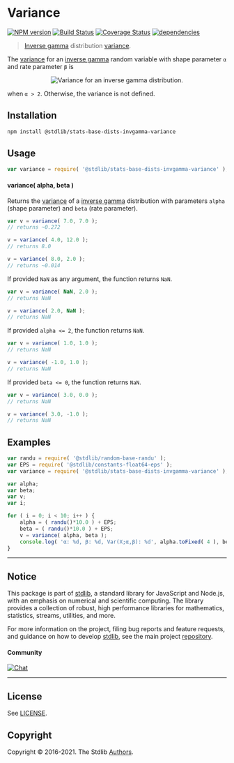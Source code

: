 <!--

@license Apache-2.0

Copyright (c) 2018 The Stdlib Authors.

Licensed under the Apache License, Version 2.0 (the "License");
you may not use this file except in compliance with the License.
You may obtain a copy of the License at

   http://www.apache.org/licenses/LICENSE-2.0

Unless required by applicable law or agreed to in writing, software
distributed under the License is distributed on an "AS IS" BASIS,
WITHOUT WARRANTIES OR CONDITIONS OF ANY KIND, either express or implied.
See the License for the specific language governing permissions and
limitations under the License.

-->

# Variance

[![NPM version][npm-image]][npm-url] [![Build Status][test-image]][test-url] [![Coverage Status][coverage-image]][coverage-url] [![dependencies][dependencies-image]][dependencies-url]

> [Inverse gamma][invgamma-distribution] distribution [variance][variance].

<!-- Section to include introductory text. Make sure to keep an empty line after the intro `section` element and another before the `/section` close. -->

<section class="intro">

The [variance][variance] for an [inverse gamma][invgamma-distribution] random variable with shape parameter `α` and rate parameter `β` is

<!-- <equation class="equation" label="eq:invgamma_variance" align="center" raw="\operatorname{Var}\left( X \right) = \frac{\beta^{2}}{(\alpha-1)^{2}(\alpha-2)}" alt="Variance for an inverse gamma distribution."> -->

<div class="equation" align="center" data-raw-text="\operatorname{Var}\left( X \right) = \frac{\beta^{2}}{(\alpha-1)^{2}(\alpha-2)}" data-equation="eq:invgamma_variance">
    <img src="https://cdn.jsdelivr.net/gh/stdlib-js/stdlib@51534079fef45e990850102147e8945fb023d1d0/lib/node_modules/@stdlib/stats/base/dists/invgamma/variance/docs/img/equation_invgamma_variance.svg" alt="Variance for an inverse gamma distribution.">
    <br>
</div>

<!-- </equation> -->

when `α > 2`. Otherwise, the variance is not defined.

</section>

<!-- /.intro -->

<!-- Package usage documentation. -->

<section class="installation">

## Installation

```bash
npm install @stdlib/stats-base-dists-invgamma-variance
```

</section>

<section class="usage">

## Usage

```javascript
var variance = require( '@stdlib/stats-base-dists-invgamma-variance' );
```

#### variance( alpha, beta )

Returns the [variance][variance] of a [inverse gamma][invgamma-distribution] distribution with parameters `alpha` (shape parameter) and `beta` (rate parameter).

```javascript
var v = variance( 7.0, 7.0 );
// returns ~0.272

v = variance( 4.0, 12.0 );
// returns 8.0

v = variance( 8.0, 2.0 );
// returns ~0.014
```

If provided `NaN` as any argument, the function returns `NaN`.

```javascript
var v = variance( NaN, 2.0 );
// returns NaN

v = variance( 2.0, NaN );
// returns NaN
```

If provided `alpha <= 2`, the function returns `NaN`.

```javascript
var v = variance( 1.0, 1.0 );
// returns NaN

v = variance( -1.0, 1.0 );
// returns NaN
```

If provided `beta <= 0`, the function returns `NaN`.

```javascript
var v = variance( 3.0, 0.0 );
// returns NaN

v = variance( 3.0, -1.0 );
// returns NaN
```

</section>

<!-- /.usage -->

<!-- Package usage notes. Make sure to keep an empty line after the `section` element and another before the `/section` close. -->

<section class="notes">

</section>

<!-- /.notes -->

<!-- Package usage examples. -->

<section class="examples">

## Examples

<!-- eslint no-undef: "error" -->

```javascript
var randu = require( '@stdlib/random-base-randu' );
var EPS = require( '@stdlib/constants-float64-eps' );
var variance = require( '@stdlib/stats-base-dists-invgamma-variance' );

var alpha;
var beta;
var v;
var i;

for ( i = 0; i < 10; i++ ) {
    alpha = ( randu()*10.0 ) + EPS;
    beta = ( randu()*10.0 ) + EPS;
    v = variance( alpha, beta );
    console.log( 'α: %d, β: %d, Var(X;α,β): %d', alpha.toFixed( 4 ), beta.toFixed( 4 ), v.toFixed( 4 ) );
}
```

</section>

<!-- /.examples -->

<!-- Section to include cited references. If references are included, add a horizontal rule *before* the section. Make sure to keep an empty line after the `section` element and another before the `/section` close. -->

<section class="references">

</section>

<!-- /.references -->

<!-- Section for all links. Make sure to keep an empty line after the `section` element and another before the `/section` close. -->


<section class="main-repo" >

* * *

## Notice

This package is part of [stdlib][stdlib], a standard library for JavaScript and Node.js, with an emphasis on numerical and scientific computing. The library provides a collection of robust, high performance libraries for mathematics, statistics, streams, utilities, and more.

For more information on the project, filing bug reports and feature requests, and guidance on how to develop [stdlib][stdlib], see the main project [repository][stdlib].

#### Community

[![Chat][chat-image]][chat-url]

---

## License

See [LICENSE][stdlib-license].


## Copyright

Copyright &copy; 2016-2021. The Stdlib [Authors][stdlib-authors].

</section>

<!-- /.stdlib -->

<!-- Section for all links. Make sure to keep an empty line after the `section` element and another before the `/section` close. -->

<section class="links">

[npm-image]: http://img.shields.io/npm/v/@stdlib/stats-base-dists-invgamma-variance.svg
[npm-url]: https://npmjs.org/package/@stdlib/stats-base-dists-invgamma-variance

[test-image]: https://github.com/stdlib-js/stats-base-dists-invgamma-variance/actions/workflows/test.yml/badge.svg
[test-url]: https://github.com/stdlib-js/stats-base-dists-invgamma-variance/actions/workflows/test.yml

[coverage-image]: https://img.shields.io/codecov/c/github/stdlib-js/stats-base-dists-invgamma-variance/main.svg
[coverage-url]: https://codecov.io/github/stdlib-js/stats-base-dists-invgamma-variance?branch=main

[dependencies-image]: https://img.shields.io/david/stdlib-js/stats-base-dists-invgamma-variance.svg
[dependencies-url]: https://david-dm.org/stdlib-js/stats-base-dists-invgamma-variance/main

[chat-image]: https://img.shields.io/gitter/room/stdlib-js/stdlib.svg
[chat-url]: https://gitter.im/stdlib-js/stdlib/

[stdlib]: https://github.com/stdlib-js/stdlib

[stdlib-authors]: https://github.com/stdlib-js/stdlib/graphs/contributors

[stdlib-license]: https://raw.githubusercontent.com/stdlib-js/stats-base-dists-invgamma-variance/main/LICENSE

[invgamma-distribution]: https://en.wikipedia.org/wiki/Inverse-gamma_distribution

[variance]: https://en.wikipedia.org/wiki/Variance

</section>

<!-- /.links -->
